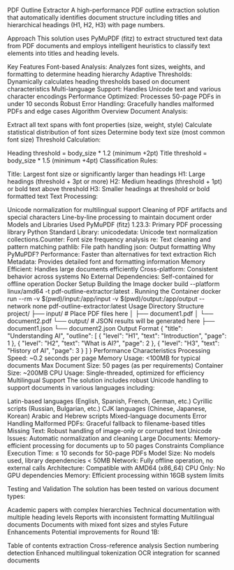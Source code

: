 PDF Outline Extractor
A high-performance PDF outline extraction solution that automatically identifies document structure including titles and hierarchical headings (H1, H2, H3) with page numbers.

Approach
This solution uses PyMuPDF (fitz) to extract structured text data from PDF documents and employs intelligent heuristics to classify text elements into titles and heading levels.

Key Features
Font-based Analysis: Analyzes font sizes, weights, and formatting to determine heading hierarchy
Adaptive Thresholds: Dynamically calculates heading thresholds based on document characteristics
Multi-language Support: Handles Unicode text and various character encodings
Performance Optimized: Processes 50-page PDFs in under 10 seconds
Robust Error Handling: Gracefully handles malformed PDFs and edge cases
Algorithm Overview
Document Analysis:

Extract all text spans with font properties (size, weight, style)
Calculate statistical distribution of font sizes
Determine body text size (most common font size)
Threshold Calculation:

Heading threshold = body_size * 1.2 (minimum +2pt)
Title threshold = body_size * 1.5 (minimum +4pt)
Classification Rules:

Title: Largest font size or significantly larger than headings
H1: Large headings (threshold + 3pt or more)
H2: Medium headings (threshold + 1pt) or bold text above threshold
H3: Smaller headings at threshold or bold formatted text
Text Processing:

Unicode normalization for multilingual support
Cleaning of PDF artifacts and special characters
Line-by-line processing to maintain document order
Models and Libraries Used
PyMuPDF (fitz) 1.23.3: Primary PDF processing library
Python Standard Library:
unicodedata: Unicode text normalization
collections.Counter: Font size frequency analysis
re: Text cleaning and pattern matching
pathlib: File path handling
json: Output formatting
Why PyMuPDF?
Performance: Faster than alternatives for text extraction
Rich Metadata: Provides detailed font and formatting information
Memory Efficient: Handles large documents efficiently
Cross-platform: Consistent behavior across systems
No External Dependencies: Self-contained for offline operation
Docker Setup
Building the Image
docker build --platform linux/amd64 -t pdf-outline-extractor:latest .
Running the Container
docker run --rm -v $(pwd)/input:/app/input -v $(pwd)/output:/app/output --network none pdf-outline-extractor:latest
Usage
Directory Structure
project/
├── input/           # Place PDF files here
│   ├── document1.pdf
│   └── document2.pdf
└── output/          # JSON results will be generated here
    ├── document1.json
    └── document2.json
Output Format
{
  "title": "Understanding AI",
  "outline": [
    { "level": "H1", "text": "Introduction", "page": 1 },
    { "level": "H2", "text": "What is AI?", "page": 2 },
    { "level": "H3", "text": "History of AI", "page": 3 }
  ]
}
Performance Characteristics
Processing Speed: ~0.2 seconds per page
Memory Usage: <100MB for typical documents
Max Document Size: 50 pages (as per requirements)
Container Size: ~200MB
CPU Usage: Single-threaded, optimized for efficiency
Multilingual Support
The solution includes robust Unicode handling to support documents in various languages including:

Latin-based languages (English, Spanish, French, German, etc.)
Cyrillic scripts (Russian, Bulgarian, etc.)
CJK languages (Chinese, Japanese, Korean)
Arabic and Hebrew scripts
Mixed-language documents
Error Handling
Malformed PDFs: Graceful fallback to filename-based titles
Missing Text: Robust handling of image-only or corrupted text
Unicode Issues: Automatic normalization and cleaning
Large Documents: Memory-efficient processing for documents up to 50 pages
Constraints Compliance
 Execution Time: ≤ 10 seconds for 50-page PDFs
 Model Size: No models used, library dependencies < 50MB
 Network: Fully offline operation, no external calls
 Architecture: Compatible with AMD64 (x86_64)
 CPU Only: No GPU dependencies
 Memory: Efficient processing within 16GB system limits

Testing and Validation
The solution has been tested on various document types:

Academic papers with complex hierarchies
Technical documentation with multiple heading levels
Reports with inconsistent formatting
Multilingual documents
Documents with mixed font sizes and styles
Future Enhancements
Potential improvements for Round 1B:

Table of contents extraction
Cross-reference analysis
Section numbering detection
Enhanced multilingual tokenization
OCR integration for scanned documents
